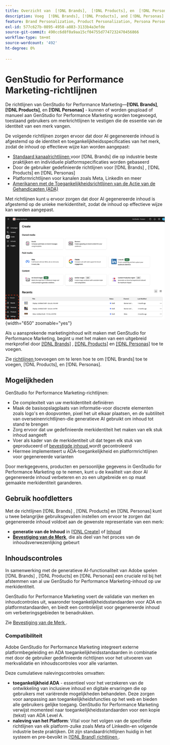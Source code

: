 ```yaml
---
title: Overzicht van  [!DNL Brands],  [!DNL Products], en  [!DNL Personas]
description: Voeg  [!DNL Brands], [!DNL Products], and [!DNL Personas]  aan GenStudio for Performance Marketing toe om een uitvoerig merkprofiel tot stand te brengen dat alle aspecten van de vertegenwoordiging van een merk omvat.
feature: Brand Personalization, Product Personalization, Persona Personalization, Variant Generation, Generative AI
exl-id: 577c627b-0895-4958-a883-3133b4a3efde
source-git-commit: 490cc6d8f0a9aa15cf04755d7747232470456866
workflow-type: tm+mt
source-wordcount: '492'
ht-degree: 0%

---
```


# GenStudio for Performance Marketing-richtlijnen

De richtlijnen van GenStudio for Performance Marketing—**[!DNL Brands]**, **[!DNL Products]**, en **[!DNL Personas]** - kunnen of worden geupload of manueel aan GenStudio for Performance Marketing worden toegevoegd, toestaand gebruikers om merkrichtlijnen te vestigen die de essentie van de identiteit van een merk vangen.

De volgende richtlijnen zorgen ervoor dat door AI gegenereerde inhoud is afgestemd op de identiteit en toegankelijkheidsspecificaties van het merk, zodat de inhoud op effectieve wijze kan worden aangepast:

* [ Standaard kanaalrichtlijnen ](/help/user-guide/guidelines/brands.md#default-channel-guidelines) voor [!DNL Brands] die op industrie beste praktijken en individuele platformspecificaties worden gebaseerd
* Door de gebruiker gedefinieerde richtlijnen voor [!DNL Brands] , [!DNL Products] en [!DNL Personas]
* Platformrichtlijnen voor kanalen zoals Meta, LinkedIn en meer
* [ Amerikanen met de Toegankelijkheidsrichtlijnen van de Actie van de Gehandicapten (ADA) ](#compliance)

Met richtlijnen kunt u ervoor zorgen dat door AI gegenereerde inhoud is afgestemd op de unieke merkidentiteit, zodat de inhoud op effectieve wijze kan worden aangepast.

![ Richtlijnen in GenStudio for Performance Marketing ](/help/assets/guidelines.png){width="650" zoomable="yes"}

Als u aansprekende marketinginhoud wilt maken met GenStudio for Performance Marketing, begint u met het maken van een uitgebreid merkprofiel door [[!DNL Brands]](/help/user-guide/guidelines/brands.md) , [[!DNL Products]](/help/user-guide/guidelines/products.md) en [[!DNL Personas]](/help/user-guide/guidelines/personas.md) toe te voegen.

Zie [ richtlijnen ](/help/user-guide/guidelines/add-guidelines.md) toevoegen om te leren hoe te om [!DNL Brands] toe te voegen, [!DNL Products], en [!DNL Personas].

## Mogelijkheden

GenStudio for Performance Marketing-richtlijnen:

* De complexiteit van uw merkidentiteit definiëren
* Maak de basisopslagplaats van informatie-voor discrete elementen zoals logo&#39;s en doopvonten, pixel het uit elkaar plaatsen, en de subtiliteit van overseinenrichtlijnen-die generatieve AI gebruikt om inhoud tot stand te brengen
* Zorg ervoor dat uw gedefinieerde merkidentiteit het maken van elk stuk inhoud aangeeft
* Voer als kader van de merkidentiteit uit dat tegen elk stuk van geproduceerd of [ bevestigde inhoud ](#brand-validation) wordt gecontroleerd
* Hiermee implementeert u ADA-toegankelijkheid en platformrichtlijnen voor gegenereerde varianten

Door merkgegevens, producten en persoonlijke gegevens in GenStudio for Performance Marketing op te nemen, kunt u de kwaliteit van door AI gegenereerde inhoud verbeteren en zo een uitgebreide en op maat gemaakte merkidentiteit garanderen.

## Gebruik hoofdletters

Met de richtlijnen [!DNL Brands] , [!DNL Products] en [!DNL Personas] kunt u twee belangrijke gebruiksgevallen instellen om ervoor te zorgen dat gegenereerde inhoud voldoet aan de gewenste representatie van een merk:

* **generatie van de Inhoud** in [[!DNL Create]](/help/user-guide/create/overview.md) of [ Inhoud ](/help/user-guide/content/overview.md)
* [**Bevestiging van de Merk**](#brand-validation), die als deel van het proces van de inhoudsverwezenlijking gebeurt

## Inhoudscontroles

In samenwerking met de generatieve AI-functionaliteit van Adobe spelen [!DNL Brands] , [!DNL Products] en [!DNL Personas] een cruciale rol bij het afstemmen van al uw GenStudio for Performance Marketing-inhoud op uw merkidentiteit.

GenStudio for Performance Marketing voert de validatie van merken en inhoudcontroles uit, waaronder toegankelijkheidsstandaarden voor ADA en platformstandaarden, en biedt een controlelijst voor gegenereerde inhoud om verbeteringsgebieden te benadrukken.

Zie [ Bevestiging van de Merk ](/help/user-guide/guidelines/brand-validation.md).

### Compatibiliteit

Adobe GenStudio for Performance Marketing integreert externe platformbegeleiding en ADA toegankelijkheidsstandaarden in combinatie met door de gebruiker gedefinieerde richtlijnen voor het uitvoeren van merkvalidatie en inhoudscontroles voor alle varianten.

Deze cumulatieve nalevingscontroles omvatten:

* **toegankelijkheid ADA** - essentieel voor het verzekeren van de ontwikkeling van inclusieve inhoud en digitale ervaringen die op gebruikers met variërende mogelijkheden behandelen. Deze zorgen voor aanpassing aan toegankelijkheidsfuncties op het web en bieden alle gebruikers gelijke toegang. GenStudio for Performance Marketing verwijst momenteel naar toegankelijkheidsstandaarden voor een kopie (tekst) van ADA Level A.
* **naleving van het Platform**: Vital voor het volgen van de specifieke richtlijnen van elk platform-zulke zoals Meta of LinkedIn-en volgende industrie beste praktijken. Dit zijn standaardrichtlijnen huidig in het systeem en pre-bevolkt in [[!DNL Brand]  richtlijnen ](/help/user-guide/guidelines/brands.md#brands-guidelines).
